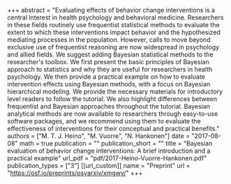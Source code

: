 +++
abstract = "Evaluating effects of behavior change interventions is a central interest in health psychology and behavioral medicine. Researchers in these fields routinely use frequentist statistical methods to evaluate the extent to which these interventions impact behavior and the hypothesized mediating processes in the population. However, calls to move beyond exclusive use of frequentist reasoning are now widespread in psychology and allied fields. We suggest adding Bayesian statistical methods to the researcher's toolbox. We first present the basic principles of Bayesian approach to statistics and why they are useful for researchers in health psychology. We then provide a practical example on how to evaluate intervention effects using Bayesian methods, with a focus on Bayesian hierarchical modeling. We provide the necessary materials for introductory level readers to follow the tutorial. We also highlight differences between frequentist and Bayesian approaches throughout the tutorial. Bayesian analytical methods are now available to researchers through easy-to-use software packages, and we recommend using them to evaluate the effectiveness of interventions for their conceptual and practical benefits."
authors = ["M. T. J. Heino", "M. Vuorre", "N. Hankonen"]
date = "2017-08-08"
math = true
publication = ""
publication_short = ""
title = "Bayesian evaluation of behavior change interventions: A brief introduction and a practical example"
url_pdf = "pdf/2017-Heino-Vuorre-Hankonen.pdf"
publication_types = ["3"]
[[url_custom]]
name = "Preprint"
url = "https://osf.io/preprints/psyarxiv/xmgwv/"
+++
